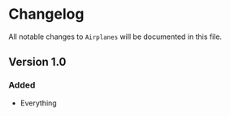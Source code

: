 # Changelog

All notable changes to `Airplanes` will be documented in this file.

## Version 1.0

### Added
- Everything
